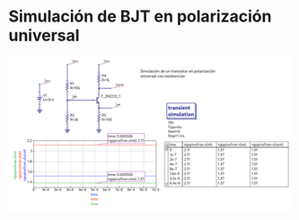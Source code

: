 # Simulación de BJT en polarización universal

![Polarización Universal BJT](./bjt-resistor-polarization.png)

